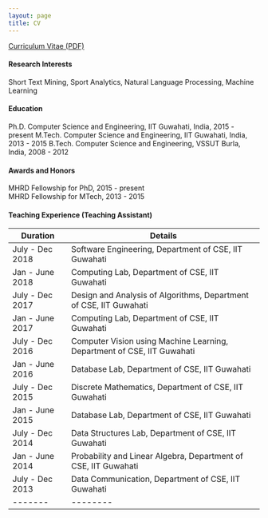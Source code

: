 ```yaml
---
layout: page
title: CV
---
```


[Curriculum Vitae (PDF)](https://swarup-rj.github.io/assets/pdfs/Swarup_cv.pdf)

#### Research Interests

Short Text Mining, Sport Analytics, Natural Language Processing, Machine Learning

#### Education

Ph.D. Computer Science and Engineering, IIT Guwahati, India, 2015 - present
M.Tech. Computer Science and Engineering, IIT Guwahati, India, 2013 - 2015 
B.Tech. Computer Science and Engineering, VSSUT Burla, India, 2008 - 2012

#### Awards and Honors

MHRD Fellowship for PhD, 2015 - present  
MHRD Fellowship for MTech, 2013 - 2015

#### Teaching Experience (Teaching Assistant)

| Duration | Details |
|-------|--------|
| July - Dec 2018 | Software Engineering, Department of CSE, IIT Guwahati |
| Jan - June 2018 | Computing Lab, Department of CSE, IIT Guwahati | 
| July - Dec 2017 | Design and Analysis of Algorithms, Department of CSE, IIT Guwahati | 
| Jan - June 2017 | Computing Lab, Department of CSE, IIT Guwahati | 
| July - Dec 2016 | Computer Vision using Machine Learning, Department of CSE, IIT Guwahati | 
| Jan - June 2016 | Database Lab, Department of CSE, IIT Guwahati | 
| July - Dec 2015 | Discrete Mathematics, Department of CSE, IIT Guwahati | 
| Jan - June 2015 | Database Lab, Department of CSE, IIT Guwahati | 
| July - Dec 2014 | Data Structures Lab, Department of CSE, IIT Guwahati |
| Jan - June 2014 | Probability and Linear Algebra, Department of CSE, IIT Guwahati |
| July - Dec 2013 | Data Communication, Department of CSE, IIT Guwahati |
|-------|--------|